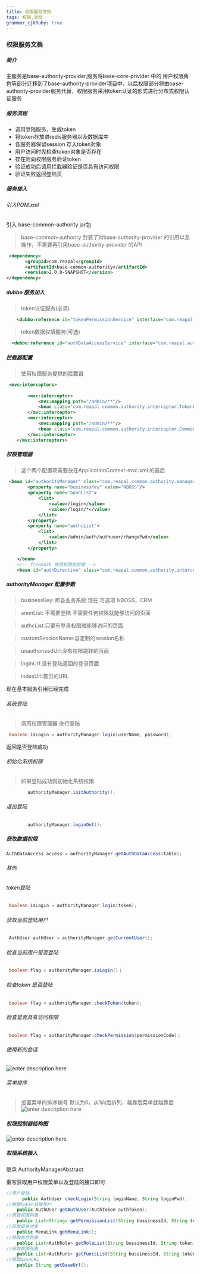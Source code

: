 ```yaml
---
title: 权限服务文档
tags: 权限,文档
grammar_cjkRuby: true
---
```



### 权限服务文档
##### 简介
主服务是base-authority-provider,服务将base-core-privider 中的 用户权限角色等部分迁移到了base-authority-provider项目中，以后权限部分将由base-authority-provider服务代替，权限服务采用token认证的形式进行分布式权限认证服务
##### 服务流程
* 调用登陆服务，生成token
* 将token存放进redis服务器以及数据库中
* 各服务器保留session 存入token对象
* 用户访问时先检查token对象是否存在
* 存在则向权限服务验证token
* 验证成功后调用拦截器验证是否具有访问权限
* 验证失败返回登陆页

##### 服务接入
###### 引入POM.xml
引入 base-common-authority jar包
>  base-common-authority 封装了对base-authority-provider 的引用以及操作，不需要再引用base-authority-provider 的API
``` xml
 <dependency>
       <groupId>com.reapal</groupId>
       <artifactId>base-common-authority</artifactId>
       <version>2.0.0-SNAPSHOT</version>
</dependency>
```
##### dubbo 服务加入

>token认证服务(必须)
``` xml
    <dubbo:reference id="tokenPermissionService" interface="com.reapal.authority.service.TokenPermissionService" retries="0" version="2.0.0"  timeout="60000" check="false"/>
```
>token数据权限服务(可选)
``` xml
  <dubbo:reference id="authDataAccessService" interface="com.reapal.authority.service.AuthDataAccessService" timeout="60000"   version="2.0.0" check="false"/>
```

##### 拦截器配置
>使用权限服务提供的拦截器
``` xml
 <mvc:interceptors>
   
        <mvc:interceptor>
            <mvc:mapping path="/admin/**"/>
            <bean class="com.reapal.common.authority.interceptor.TokenHandlerInterceptor"/>
        </mvc:interceptor>
        <mvc:interceptor>
            <mvc:mapping path="/admin/**"/>
            <bean class="com.reapal.common.authority.interceptor.CommonInterceptor"/>
        </mvc:interceptor>
    </mvc:interceptors>
```






##### 权限管理器
>这个两个配置项需要放在ApplicationContext-mvc.xml 的最后
``` xml
 <bean id="authorityManager" class="com.reapal.common.authority.manager.impl.BaseAuthorityManager">
        <property name="businessKey" value="NBOSS"/>
        <property name="anonList">
            <list>
                <value>/login</value>
                <value>/login/*</value>
            </list>
        </property>
        <property name="authcList">
            <list>
                <value>/admin/auth/authuser/changePwd</value>
            </list>
        </property>

    </bean>
	<!-- freemark 按钮权限校验器 -->
    <bean id="authDirective" class="com.reapal.common.authority.interceptor.AuthVerifyDirective"/>
```

##### authorityManager 配置参数
>businessKey: 即各业务系统 现在 可选项 NBOSS，CRM

>anonList: 不需要登陆 不需要任何权限就能够访问的页面

>authcList:只要有登录权限就能够访问的页面

>customSessionName:自定制的session名称

>unauthorizedUrl:没有权限跳转的页面

>loginUrl:没有登陆返回的登录页面

>indexUrl:首页的URL

现在基本服务引用已经完成

###### 系统登陆
>调用权限管理器 进行登陆
``` java
 boolean isLogin = authorityManager.login(userName, password);
```
返回是否登陆成功
###### 初始化系统权限
>如果登陆成功则初始化系统权限
``` java
        authorityManager.initAuthority();
```
###### 退出登陆

 ``` java
         authorityManager.loginOut();
```

##### 获取数据权限
``` java
AuthDataAccess access = authorityManager.getAuthDataAccess(table);
```

###### 其他
###### token登陆
``` java
 boolean isLogin = authorityManager.login(token);
 ```
 
 ###### 获取当前登陆用户
``` java
 AuthUser authUser = authorityManager.getCurrentUser();
 ```
 
###### 检查当前用户是否登陆
``` java
 boolean flag = authorityManager.isLogin()；
 ```
 
 ###### 检查token 是否登陆
``` java
 boolean flag = authorityManager.checkToken(token);
 ```
 
  ###### 检查是否具有访问权限
``` java
 boolean flag = authorityManager.checkPermission(permissionCode)；
 ```
 
 
###### 使用新的会话
 ![enter description here][1]


###### 菜单排序
>设置菜单的排序编号
>默认为0，从1向后排列，越靠后菜单就越靠后
![enter description here][3]


##### 权限控制器结构图
![enter description here][2]

##### 权限系统接入
继承 AuthorityManagerAbstract

重写获取用户权限菜单以及登陆的接口即可

``` java
//用户登陆
      public AuthUser checkLogin(String loginName, String loginPwd);
//根据token获取用户
    public AuthUser getAuthUser(AuthToken authToken);
//获取权限列表
    public List<String> getPermissionList(String bussinessId, String token);
//获取菜单对象
    public MenuLink getMenuLink();
//获取角色列表
    public List<AuthRole> getRoleList(String bussinessId, String token);
//获取权限列表
    public List<AuthFunc> getFuncsList(String bussinessId, String token);
//获取baseURL
    public String getBaseUrl();
```

  [1]: ./images/1508667458044.jpg
  [2]: ./images/1508668263082.jpg
  [3]: ./images/1508667568238.jpg